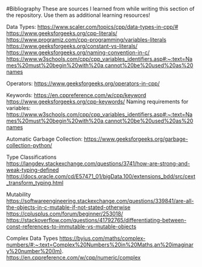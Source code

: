#Bibliography 
These are sources I learned from while writing this section of the repository. Use them as additional learning resources!

Data Types:
https://www.scaler.com/topics/cpp/data-types-in-cpp/#
https://www.geeksforgeeks.org/cpp-literals/
https://www.programiz.com/cpp-programming/variables-literals
https://www.geeksforgeeks.org/constant-vs-literals/
https://www.geeksforgeeks.org/naming-convention-in-c/
https://www.w3schools.com/cpp/cpp_variables_identifiers.asp#:~:text=Names%20must%20begin%20with%20a,cannot%20be%20used%20as%20names

Operators:
https://www.geeksforgeeks.org/operators-in-cpp/

Keywords:
https://en.cppreference.com/w/cpp/keyword
https://www.geeksforgeeks.org/cpp-keywords/
Naming requirements for variables: https://www.w3schools.com/cpp/cpp_variables_identifiers.asp#:~:text=Names%20must%20begin%20with%20a,cannot%20be%20used%20as%20names

Automatic Garbage Collection:
https://www.geeksforgeeks.org/garbage-collection-python/

Type Classifications
https://langdev.stackexchange.com/questions/3741/how-are-strong-and-weak-typing-defined
https://docs.oracle.com/cd/E57471_01/bigData.100/extensions_bdd/src/cext_transform_typing.html

Mutability 
https://softwareengineering.stackexchange.com/questions/339841/are-all-the-objects-in-c-mutable-if-not-stated-otherwise
https://cplusplus.com/forum/beginner/253018/
https://stackoverflow.com/questions/41792765/differentiating-between-const-references-to-immutable-vs-mutable-objects

Complex Data Types
https://byjus.com/maths/complex-numbers/#:~:text=Complex%20Numbers%20in%20Maths,an%20imaginary%20number%20(Im).
https://en.cppreference.com/w/cpp/numeric/complex

